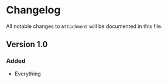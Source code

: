# Changelog

All notable changes to `Attachment` will be documented in this file.

## Version 1.0

### Added
- Everything
